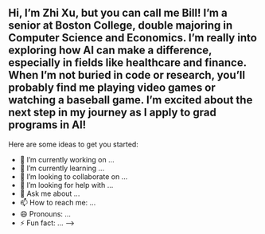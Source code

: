 ## Hi, I’m Zhi Xu, but you can call me Bill! I’m a senior at Boston College, double majoring in Computer Science and Economics. I’m really into exploring how AI can make a difference, especially in fields like healthcare and finance. When I’m not buried in code or research, you’ll probably find me playing video games or watching a baseball game. I’m excited about the next step in my journey as I apply to grad programs in AI!

Here are some ideas to get you started:

- 🔭 I’m currently working on ...
- 🌱 I’m currently learning ...
- 👯 I’m looking to collaborate on ...
- 🤔 I’m looking for help with ...
- 💬 Ask me about ...
- 📫 How to reach me: ...
- 😄 Pronouns: ...
- ⚡ Fun fact: ...
-->

